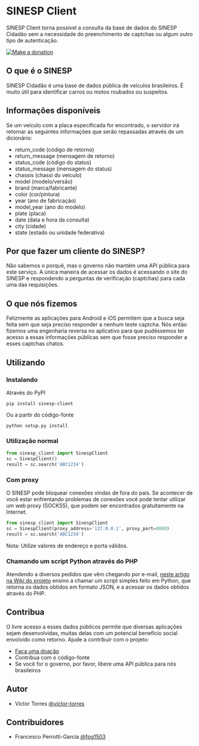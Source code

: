 # SINESP Client

SINESP Client torna possível a consulta da base de dados do SINESP Cidadão sem a necessidade do preenchimento de captchas ou algum outro tipo de autenticação.

[![Make a donation](https://www.paypalobjects.com/pt_BR/BR/i/btn/btn_donateCC_LG.gif)](https://www.paypal.com/cgi-bin/webscr?cmd=_s-xclick&hosted_button_id=54V3L3LBX8VQU)


## O que é o SINESP

SINESP Cidadão é uma base de dados pública de veículos brasileiros. É muito útil para identificar carros ou motos roubados ou suspeitos.


## Informações disponíveis

Se um veículo com a placa especificada for encontrado, o servidor irá retornar as seguintes informações que serão repassadas através de um dicionário:

- return_code (código de retorno)
- return_message (mensagem de retorno)
- status_code (código do status)
- status_message (mensagem do status)
- chassis (chassi do veículo)
- model (modelo/versão)
- brand (marca/fabricante)
- color (cor/pintura)
- year (ano de fabricação)
- model_year (ano do modelo)
- plate (placa)
- date (data e hora da consulta)
- city (cidade)
- state (estado ou unidade federativa)


## Por que fazer um cliente do SINESP?

Não sabemos o porquê, mas o governo não mantém uma API pública para este serviço. A única maneira de acessar os dados é acessando o site do SINESP e respondendo a perguntas de verificação (captchas) para cada uma das requisições.


## O que nós fizemos

Felizmente as aplicações para Android e iOS permitem que a busca seja feita sem que seja preciso responder a nenhum teste captcha. Nós então fizemos uma engenharia reversa no aplicativo para que pudéssemos ter acesso a essas informações públicas sem que fosse preciso responder a esses captchas chatos.


## Utilizando

### Instalando

Através do PyPI

```shell
pip install sinesp-client
```

Ou a partir do código-fonte

```shell
python setup.py install
```

### Utilização normal

```python
from sinesp_client import SinespClient
sc = SinespClient()
result = sc.search('ABC1234')
```

### Com proxy

O SINESP pode bloquear conexões vindas de fora do país. Se acontecer de você estar enfrentando problemas de conexões você pode tentar utilizar um web proxy (SOCKS5), que podem ser encontrados gratuitamente na Internet.

```python
from sinesp_client import SinespClient
sc = SinespClient(proxy_address='127.0.0.1', proxy_port=8080)
result = sc.search('ABC1234')
```

Nota: Utilize valores de endereço e porta válidos.

### Chamando um script Python através do PHP

Atendendo a diversos pedidos que vêm chegando por e-mail, [neste artigo na Wiki do projeto](https://github.com/victor-torres/sinesp-client/wiki/Como-executar-o-código-Python-no-PHP) ensino a chamar um script simples feito em Python, que retorna os dados obtidos em formato JSON, e a acessar os dados obtidos através do PHP.

## Contribua

O livre acesso a esses dados públicos permite que diversas aplicações sejam desenvolvidas, muitas delas com um potencial benefício social envolvido como retorno. Ajude a contribuir com o projeto:

- [Faça uma doação](https://www.paypal.com/cgi-bin/webscr?cmd=_s-xclick&hosted_button_id=54V3L3LBX8VQU)
- Contribua com o código-fonte
- Se você for o governo, por favor, libere uma API pública para nós brasileiros

## Autor

- Victor Torres [@victor-torres](https://github.com/victor-torres)

## Contribuidores

- Francesco Perrotti-Garcia [@fpg1503](https://github.com/fpg1503)
